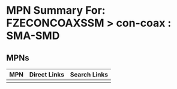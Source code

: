 



# MPN Summary For: FZECONCOAXSSM > con-coax : SMA-SMD

## MPNs
  

|MPN|Direct Links|Search Links|
| :--- | :--- | :--- |
||||
